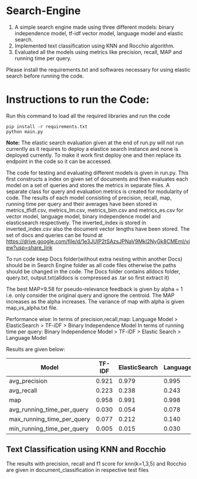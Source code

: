 # Search-Engine
1. A simple search engine made using three different models: binary independence model, tf-idf vector model, language model and elastic search.
2. Implemented text classification using KNN and Rocchio algorithm.
3. Evaluated all the models using metrics like precision, recall, MAP and running time per query.

Please install the requirements.txt and softwares necessary for using elastic search before running the code.

# Instructions to run the Code:
Run this command to load all the required libraries and run the code
```
pip install -r requirements.txt
python main.py
```

**Note:** The elastic search evaluation given at the end of run.py will not run currently as it requires to deploy a elastice search instance and none is deployed currently. To make it work first deploy one and then replace its endpoint in the code so it can be accessed. 

The code for testing and evaluating different models is given in run.py. This first constructs a index on given set of documents and then evaluates each model on a set of queries and stores the metrics in separate files.
A separate class for query and evaluation metrics is created for modularity of code.
The results of each model consisting of precision, recall, map, running time per query and their averages have been stored in metrics_tfidf.csv, metrics_lm.csv, metrics_bim.csv and metrics_es.csv for vector model, language model, binary independence model and elasticsearch respectively.
The inverted_index is stored in inverted_index.csv also the document vector lengths have been stored.
The set of docs and queries can be found at https://drive.google.com/file/d/1e3JUIP2tSAzsJPNaV9Mkl2NyGk8CMEmI/view?usp=share_link

To run code keep Docs folder(without extra nesting within another Docs) should be in Search Engine folder as all code files otherwise the paths should be changed in the code. The Docs folder contains alldocs folder, query.txt, output.txt(alldocs is compressed as .tar so first extract it)

The best MAP=9.58 for pseudo-relevance feedback is given by alpha = 1 i.e. only consider the original query and ignore the centroid. The MAP increases as the alpha increases. The variance of map with alpha is given map_vs_alpha.txt file. 

Performance wise:
In terms of precision,recall,map: Language Model > ElasticSearch > TF-iDF > Binary Independence Model
In terms of running time per query: Binary Independence Model > TF-iDF > Elastic Search > Language Model

Results are given below:

| Model                      | TF-IDF | ElasticSearch | LanguageModel | BinaryIndependenceModel |
|----------------------------|--------|---------------|---------------|-------------------------|
| avg_precision              | 0.921  | 0.979         | 0.995         | 0.626                   |
| avg_recall                 | 0.223  | 0.238         | 0.243         | 0.152                   |
| map                        | 0.958  | 0.991         | 0.998         | 0.674                   |
| avg_running_time_per_query | 0.030  | 0.054         | 0.078         | 0.008                   |
| max_running_time_per_query | 0.077  | 0.212         | 0.140         | 0.023                   |
| min_running_time_per_query | 0.005  | 0.015         | 0.030         | 0.002                   |

## Text Classification using KNN and Rocchio
The results with precision, recall and f1 score for knn(k=1,3,5) and Rocchio are given in document_classification in respective test files

